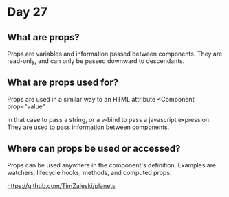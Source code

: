 # Day 27

## What are props?
Props are variables and information passed between components. They are read-only, and can only be passed downward to descendants.

## What are props used for?
Props are used in a similar way to an HTML attribute
 <Component
	prop="value"

in that case to pass a string, or a v-bind to pass a javascript expression. They are used to pass information between components.

## Where can props be used or accessed?
Props can be used anywhere in the component's definition. Examples are watchers, lifecycle hooks, methods, and computed props.

https://github.com/TimZaleski/planets